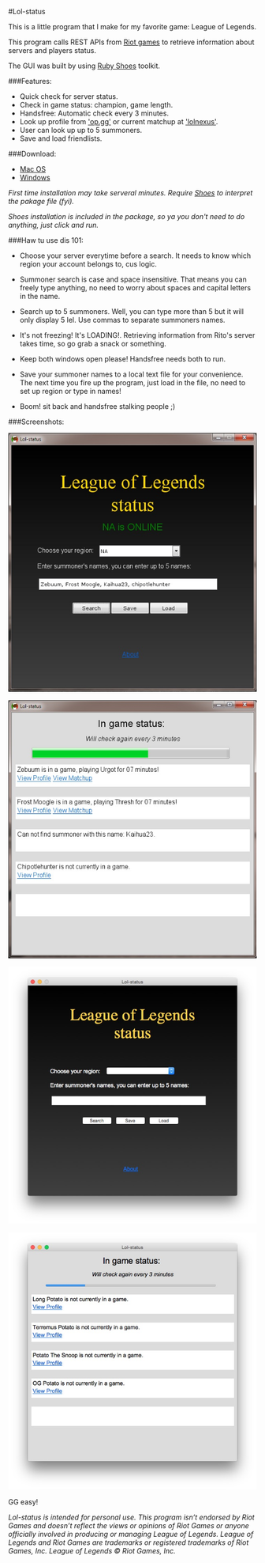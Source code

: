 #Lol-status

This is a little program that I make for my favorite game: League of Legends. 

This program calls REST APIs from [Riot games](https://developer.riotgames.com/api/methods) to retrieve information about servers and players status.

The GUI was built by using [Ruby Shoes](http://shoesrb.com) toolkit.

###Features:

* Quick check for server status.
* Check in game status: champion, game length.
* Handsfree: Automatic check every 3 minutes.
* Look up profile from ['op.gg'](http://www.op.gg) or current matchup at ['lolnexus'](http://www.lolnexus.com).
* User can look up up to 5 summoners.
* Save and load friendlists.

###Download:

* [Mac OS](http://1drv.ms/1EfUqid)
* [Windows](http://1drv.ms/1EfUvCy)

*First time installation may take serveral minutes. Require [Shoes](http://shoesrb.com/downloads/) to interpret the pakage file (fyi).*

*Shoes installation is included in the package, so ya you don't need to do anything, just click and run.*

###Haw tu use dis 101:

* Choose your server everytime before a search. It needs to know which region your account belongs to, cus logic.

* Summoner search is case and space insensitive. That means you can freely type anything, no need to worry about spaces and capital letters in the name.

* Search up to 5 summoners. Well, you can type more than 5 but it will only display 5 lel. Use commas to separate summoners names.

* It's not freezing! It's LOADING!. Retrieving information from Rito's server takes time, so go grab a snack or something.

* Keep both windows open please! Handsfree needs both to run.

* Save your summoner names to a local text file for your convenience. The next time you fire up the program, just load in the file, no need to set up region or type in names! 

* Boom! sit back and handsfree stalking people ;)

###Screenshots:

![1](https://raw.githubusercontent.com/LongPotato/Lol-status/master/pics/pic1.jpg)

![2](https://raw.githubusercontent.com/LongPotato/Lol-status/master/pics/pic2.jpg)

![3](https://github.com/LongPotato/Lol-status/blob/master/pics/p3.jpg)

![4](https://github.com/LongPotato/Lol-status/blob/master/pics/pic4.jpg)



GG easy!


*Lol-status is intended for personal use. This program isn’t endorsed by Riot Games and doesn’t reflect the views or opinions of Riot Games or anyone officially involved in producing or managing League of Legends. League of Legends and Riot Games are trademarks or registered trademarks of Riot Games, Inc. League of Legends © Riot Games, Inc.*










